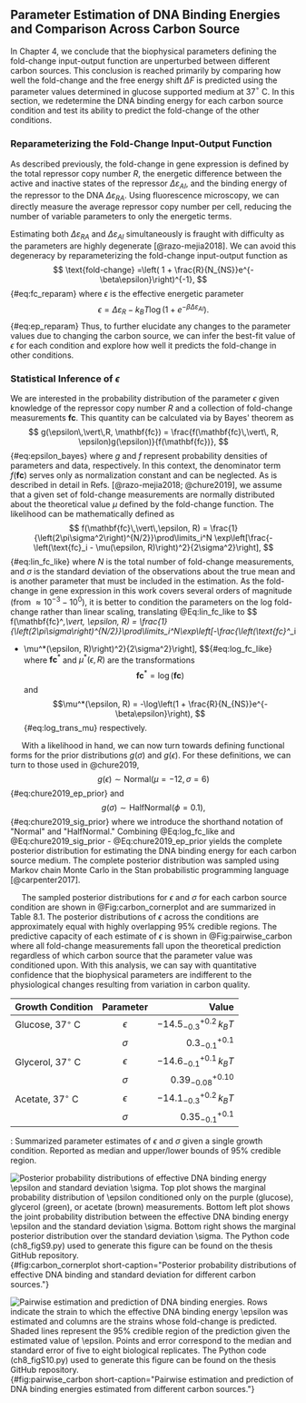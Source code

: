 ## Parameter Estimation of DNA Binding Energies and Comparison Across Carbon Source 

In Chapter 4, we conclude that the biophysical parameters defining
the fold-change input-output function are unperturbed between different
carbon sources. This conclusion is reached primarily by comparing how
well the fold-change and the free energy shift $\Delta F$ is predicted
using the parameter values determined in glucose supported medium at
37$^\circ$ C. In this section, we redetermine the DNA binding energy for
each carbon source condition and test its ability to predict the
fold-change of the other conditions.

### Reparameterizing the Fold-Change Input-Output Function

As described previously, the fold-change in gene expression is defined by the
total repressor copy number $R$, the energetic difference between the active
and inactive states of the repressor $\Delta\varepsilon_{AI}$, and the
binding energy of the repressor to the DNA $\Delta\varepsilon_{RA}$. Using
fluorescence microscopy, we can directly measure the average repressor copy
number per cell, reducing the number of variable parameters to only the
energetic terms.

Estimating both $\Delta\varepsilon_{RA}$ and $\Delta\varepsilon_{AI}$
simultaneously is fraught with difficulty as the parameters are highly
degenerate [@razo-mejia2018]. We can avoid this degeneracy by
reparameterizing the fold-change input-output function as
$$
\text{fold-change} =\left( 1 +
    \frac{R}{N_{NS}}e^{-\beta\epsilon}\right)^{-1},
$${#eq:fc_reparam}
where $\epsilon$ is the effective energetic parameter 
$$
\epsilon = \Delta\varepsilon_{R} - k_BT \log\left(1 +
    e^{-\beta\Delta\varepsilon_{AI}}\right).
$${#eq:ep_reparam}
Thus, to further elucidate any changes to the parameter values due to
changing the carbon source, we can infer the best-fit value of $\epsilon$ for
each condition and explore how well it predicts the fold-change in other
conditions.

### Statistical Inference of $\epsilon$

We are interested in the probability distribution of the parameter
$\epsilon$ given knowledge of the repressor copy number $R$ and a
collection of fold-change measurements $\mathbf{fc}$. This quantity can be calculated
via by Bayes' theorem as
$$
g(\epsilon\,\vert\,R, \mathbf{fc}) = \frac{f(\mathbf{fc}\,\vert\, R,
    \epsilon)g(\epsilon)}{f(\mathbf{fc})},
$${#eq:epsilon_bayes} 
where $g$ and $f$ represent probability densities of parameters and data,
respectively. In this context, the denominator term $f(\mathbf{fc})$ serves
only as normalization constant and can be neglected. As is described in detail in Refs.
[@razo-mejia2018; @chure2019], we assume that a given set of fold-change
measurements are normally distributed about the theoretical value $\mu$
defined by the fold-change function. The likelihood can be mathematically
defined as 
$$
f(\mathbf{fc}\,\vert\,\epsilon, R) =
\frac{1}{\left(2\pi\sigma^2\right)^{N/2}}\prod\limits_i^N
\exp\left[\frac{-\left(\text{fc}_i - \mu(\epsilon,
R)\right)^2}{2\sigma^2}\right],
$${#eq:lin_fc_like}
where $N$ is the total number of fold-change measurements, and $\sigma$ is
the standard deviation of the observations about the true mean and is another
parameter that must be included in the estimation. As the fold-change in gene
expression in this work covers several orders of magnitude (from $\approx
10^{-3} - 10^{0}$), it is better to condition the parameters on the log
fold-change rather than linear scaling, translating @Eq:lin_fc_like to 
$$
f(\mathbf{fc}^*\,\vert\, \epsilon, R) =
\frac{1}{\left(2\pi\sigma\right)^{N/2}}\prod\limits_i^N\exp\left[-\frac{\left(\text{fc}^*_i
- \mu^*(\epsilon, R)\right)^2}{2\sigma^2}\right],
$${#eq:log_fc_like}
where $\mathbf{fc}^*$ and $\mu^*(\epsilon, R)$
are the transformations 
$$
\mathbf{fc}^* = \log(\mathbf{fc})
    \label{eq:log_trans_fc}$$ and $$\mu^*(\epsilon, R) = -\log\left(1 +
    \frac{R}{N_{NS}}e^{-\beta\epsilon}\right),
$${#eq:log_trans_mu}
respectively.

&nbsp;&nbsp;&nbsp;&nbsp;&nbsp;With a likelihood in hand, we can now turn
towards defining functional forms for the prior distributions $g(\sigma)$ and
$g(\epsilon)$. For these definitions, we can turn to those used in
@chure2019,
$$
g(\epsilon) \sim \text{Normal}(\mu=-12, \sigma=6)
$${#eq:chure2019_ep_prior}
and
$$
g(\sigma) \sim \text{HalfNormal}(\phi=0.1),
$${#eq:chure2019_sig_prior} 
where we introduce the shorthand notation of "Normal" and "HalfNormal."
Combining @Eq:log_fc_like and @Eq:chure2019_sig_prior -
@Eq:chure2019_ep_prior yields the complete posterior distribution for
estimating the DNA binding energy for each carbon source medium. The complete
posterior distribution was sampled using Markov chain Monte Carlo in the Stan
probabilistic programming language [@carpenter2017].

&nbsp;&nbsp;&nbsp;&nbsp;&nbsp;The sampled posterior distributions for
$\epsilon$ and $\sigma$ for each carbon source condition are shown in
@Fig:carbon_cornerplot and are summarized in Table 8.1. The posterior
distributions of $\epsilon$ across the conditions are approximately equal
with highly overlapping 95\% credible regions. The predictive capacity of
each estimate of $\epsilon$ is shown in @Fig:pairwise_carbon where all
fold-change measurements fall upon the theoretical prediction regardless of
which carbon source that the parameter value was conditioned upon. With this
analysis, we can say with quantitative confidence that the biophysical
parameters are indifferent to the physiological changes resulting from
variation in carbon quality.

| **Growth Condition** | **Parameter** | **Value** |
|:-- | :--: | --: |
| Glucose, 37$^\circ$ C | $\epsilon$ | $-14.5^{+0.2}_{-0.3}\, k_BT$|
| | $\sigma$ | $0.3^{+0.1}_{-0.1}$ | 
| Glycerol, 37$^\circ$ C | $\epsilon$ | $-14.6_{-0.1}^{+0.1}\, k_BT$|
| | $\sigma$ | $0.39^{+0.10}_{-0.08}$ | 
| Acetate, 37$^\circ$ C | $\epsilon$ | $-14.1_{-0.3}^{+0.2}\, k_BT$ |
| | $\sigma$ | $0.35_{-0.1}^{+0.1}$ | 
: Summarized parameter estimates of $\epsilon$ and $\sigma$ given a single
growth condition. Reported as median and upper/lower bounds of 95\% credible
region.

![**Posterior probability distributions of effective DNA binding energy
$\epsilon$ and standard deviation $\sigma$.** Top plot shows the marginal
probability distribution of $\epsilon$ conditioned only on the purple (glucose),
glycerol (green), or acetate (brown) measurements. Bottom left plot shows the
joint probability distribution between the effective DNA binding energy
$\epsilon$ and the standard deviation $\sigma$. Bottom right shows the marginal
posterior distribution over the standard deviation
$\sigma$. The [Python code (`ch8_figS9.py`)](https://github.com/gchure/phd/blob/master/src/chapter_08/code/ch8_figS9.py)
used to generate this figure can be found on the thesis [GitHub
repository](https://github.com/gchure/phd).](ch8_figS9){#fig:carbon_cornerplot short-caption="Posterior
probability distributions of effective DNA binding and standard deviation for
different carbon sources."}

![**Pairwise estimation and prediction of DNA binding energies.** Rows indicate
the strain to which the effective DNA binding energy $\epsilon$ was estimated and
columns are the strains whose fold-change is predicted. Shaded lines represent
the 95\% credible region of the prediction given the estimated value of
$\epsilon$. Points and error correspond to the median and standard error of five
to eight biological replicates. The [Python code (`ch8_figS10.py`)](https://github.com/gchure/phd/blob/master/src/chapter_08/code/ch8_figS10.py)
used to generate this figure can be found on the thesis [GitHub
repository](https://github.com/gchure/phd).](ch8_figS10){#fig:pairwise_carbon
short-caption="Pairwise estimation and prediction of DNA binding energies
estimated from different carbon sources."}
